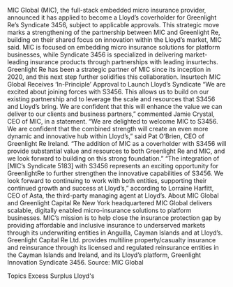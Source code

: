 MIC Global (MIC), the full-stack embedded micro insurance provider, announced it has applied to become a Lloyd’s coverholder for Greenlight Re’s Syndicate 3456, subject to applicable approvals.
This strategic move marks a strengthening of the partnership between MIC and Greenlight Re, building on their shared focus on innovation within the Lloyd’s market, MIC said.
MIC is focused on embedding micro insurance solutions for platform businesses, while Syndicate 3456 is specialized in delivering market-leading insurance products through partnerships with leading insurtechs.
Greenlight Re has been a strategic partner of MIC since its inception in 2020, and this next step further solidifies this collaboration.
Insurtech MIC Global Receives ‘In-Principle’ Approval to Launch Lloyd’s Syndicate
“We are excited about joining forces with S3456. This allows us to build on our existing partnership and to leverage the scale and resources that S3456 and Lloyd’s bring. We are confident that this will enhance the value we can deliver to our clients and business partners,” commented Jamie Crystal, CEO of MIC, in a statement.
“We are delighted to welcome MIC to S3456. We are confident that the combined strength will create an even more dynamic and innovative hub within Lloyd’s,” said Pat O’Brien, CEO of Greenlight Re Ireland. “The addition of MIC as a coverholder with S3456 will provide substantial value and resources to both Greenlight Re and MIC, and we look forward to building on this strong foundation.”
“The integration of [MIC’s Syndicate 5183] with S3456 represents an exciting opportunity for GreenlightRe to further strengthen the innovative capabilities of S3456. We look forward to continuing to work with both entities, supporting their continued growth and success at Lloyd’s,” according to Lorraine Harfitt, CEO of Asta, the third-party managing agent at Lloyd’s.
About MIC Global and Greenlight Capital Re
New York headquartered MIC Global delivers scalable, digitally enabled micro-insurance solutions to platform businesses. MIC’s mission is to help close the insurance protection gap by providing affordable and inclusive insurance to underserved markets through its underwriting entities in Anguilla, Cayman Islands and at Lloyd’s.
Greenlight Capital Re Ltd. provides multiline property/casualty insurance and reinsurance through its licensed and regulated reinsurance entities in the Cayman Islands and Ireland, and its Lloyd’s platform, Greenlight Innovation Syndicate 3456.
Source: MIC Global

Topics
Excess Surplus
Lloyd's
